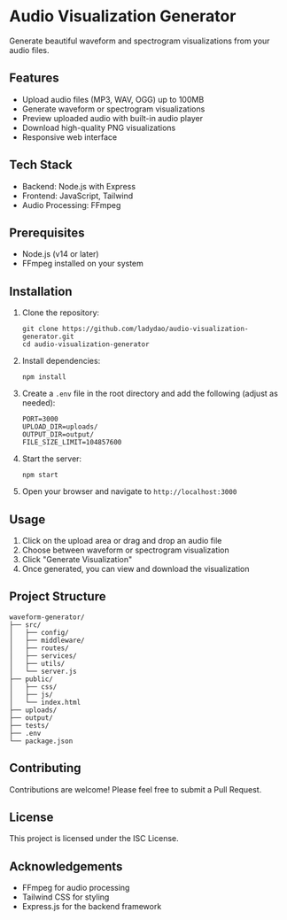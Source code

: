 # Audio Visualization Generator

Generate beautiful waveform and spectrogram visualizations from your audio files.

## Features

- Upload audio files (MP3, WAV, OGG) up to 100MB
- Generate waveform or spectrogram visualizations
- Preview uploaded audio with built-in audio player
- Download high-quality PNG visualizations
- Responsive web interface

## Tech Stack

- Backend: Node.js with Express
- Frontend: JavaScript, Tailwind
- Audio Processing: FFmpeg

## Prerequisites

- Node.js (v14 or later)
- FFmpeg installed on your system

## Installation

1. Clone the repository:
   ```
   git clone https://github.com/ladydao/audio-visualization-generator.git
   cd audio-visualization-generator
   ```

2. Install dependencies:
   ```
   npm install
   ```

3. Create a `.env` file in the root directory and add the following (adjust as needed):
   ```
   PORT=3000
   UPLOAD_DIR=uploads/
   OUTPUT_DIR=output/
   FILE_SIZE_LIMIT=104857600
   ```

4. Start the server:
   ```
   npm start
   ```

5. Open your browser and navigate to `http://localhost:3000`

## Usage

1. Click on the upload area or drag and drop an audio file
2. Choose between waveform or spectrogram visualization
3. Click "Generate Visualization"
4. Once generated, you can view and download the visualization

## Project Structure

```
waveform-generator/
├── src/
│   ├── config/
│   ├── middleware/
│   ├── routes/
│   ├── services/
│   ├── utils/
│   └── server.js
├── public/
│   ├── css/
│   ├── js/
│   └── index.html
├── uploads/
├── output/
├── tests/
├── .env
└── package.json
```

## Contributing

Contributions are welcome! Please feel free to submit a Pull Request.

## License

This project is licensed under the ISC License.

## Acknowledgements

- FFmpeg for audio processing
- Tailwind CSS for styling
- Express.js for the backend framework